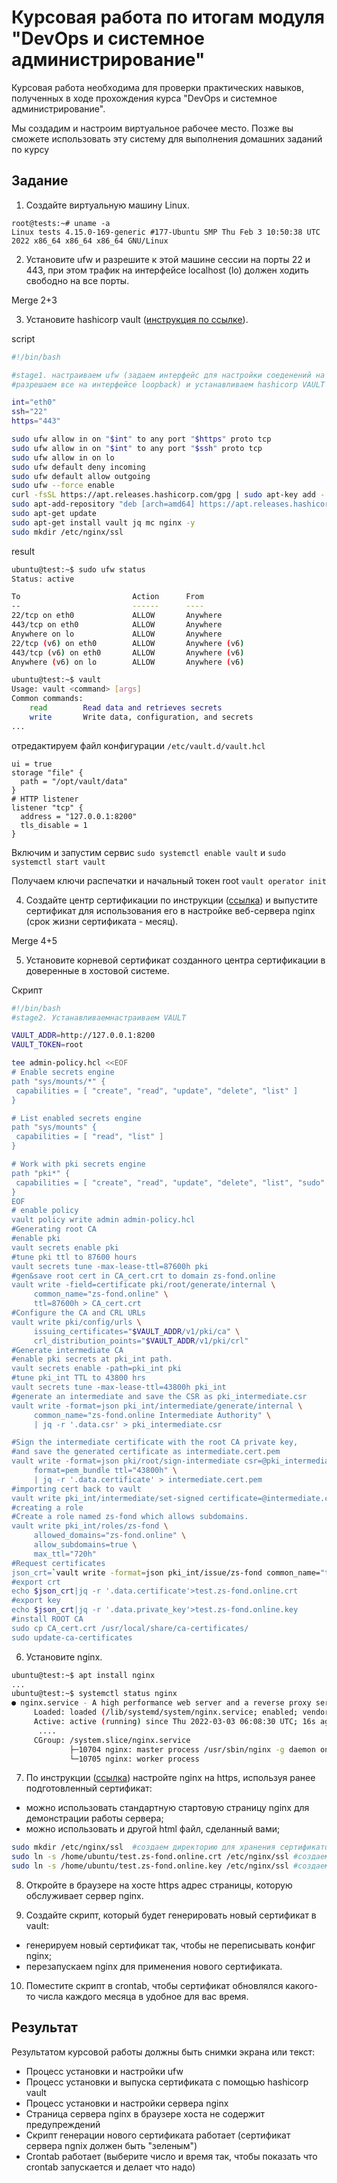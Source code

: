 # Курсовая работа по итогам модуля "DevOps и системное администрирование"

Курсовая работа необходима для проверки практических навыков, полученных в ходе прохождения курса "DevOps и системное администрирование".

Мы создадим и настроим виртуальное рабочее место. Позже вы сможете использовать эту систему для выполнения домашних заданий по курсу

## Задание

1. Создайте виртуальную машину Linux.  
```
root@tests:~# uname -a
Linux tests 4.15.0-169-generic #177-Ubuntu SMP Thu Feb 3 10:50:38 UTC 2022 x86_64 x86_64 x86_64 GNU/Linux

```

2. Установите ufw и разрешите к этой машине сессии на порты 22 и 443, при этом трафик на интерфейсе localhost (lo) должен ходить свободно на все порты.  

Merge 2+3

3. Установите hashicorp vault ([инструкция по ссылке](https://learn.hashicorp.com/tutorials/vault/getting-started-install?in=vault/getting-started#install-vault)).

script

```bash
#!/bin/bash

#stage1. настраиваем ufw (задаем интерфейс для настройки соеденений на SSH и HTTPS порты (можно задать нестандартные) по TCP, 
#разрешаем все на интерфейсе loopback) и устанавливаем hashicorp VAULT и jq.

int="eth0"
ssh="22"
https="443"

sudo ufw allow in on "$int" to any port "$https" proto tcp
sudo ufw allow in on "$int" to any port "$ssh" proto tcp
sudo ufw allow in on lo
sudo ufw default deny incoming
sudo ufw default allow outgoing
sudo ufw --force enable
curl -fsSL https://apt.releases.hashicorp.com/gpg | sudo apt-key add -
sudo apt-add-repository "deb [arch=amd64] https://apt.releases.hashicorp.com $(lsb_release -cs) main"
sudo apt-get update
sudo apt-get install vault jq mc nginx -y
sudo mkdir /etc/nginx/ssl


```  
result  
```bash 
ubuntu@test:~$ sudo ufw status
Status: active

To                         Action      From
--                         ------      ----
22/tcp on eth0             ALLOW       Anywhere
443/tcp on eth0            ALLOW       Anywhere
Anywhere on lo             ALLOW       Anywhere
22/tcp (v6) on eth0        ALLOW       Anywhere (v6)
443/tcp (v6) on eth0       ALLOW       Anywhere (v6)
Anywhere (v6) on lo        ALLOW       Anywhere (v6)
```
```bash 
ubuntu@test:~$ vault
Usage: vault <command> [args]
Common commands:
    read        Read data and retrieves secrets
    write       Write data, configuration, and secrets
...
```
отредактируем файл конфигурации `/etc/vault.d/vault.hcl`  

```
ui = true
storage "file" {
  path = "/opt/vault/data"
}
# HTTP listener
listener "tcp" {
  address = "127.0.0.1:8200"
  tls_disable = 1
}
```

Включим и запустим сервис
`sudo systemctl enable vault` и `sudo systemctl start vault`

Получаем ключи распечатки и начальный токен root  `vault operator init`

4. Cоздайте центр сертификации по инструкции ([ссылка](https://learn.hashicorp.com/tutorials/vault/pki-engine?in=vault/secrets-management)) и выпустите сертификат для использования его в настройке веб-сервера nginx (срок жизни сертификата - месяц).

Merge 4+5


5. Установите корневой сертификат созданного центра сертификации в доверенные в хостовой системе.

Скрипт

```bash 
#!/bin/bash 
#stage2. Устанавливаемнастраиваем VAULT

VAULT_ADDR=http://127.0.0.1:8200  
VAULT_TOKEN=root 

tee admin-policy.hcl <<EOF  
# Enable secrets engine  
path "sys/mounts/*" {  
 capabilities = [ "create", "read", "update", "delete", "list" ]  
}  

# List enabled secrets engine  
path "sys/mounts" {  
 capabilities = [ "read", "list" ]  
}  

# Work with pki secrets engine  
path "pki*" {  
 capabilities = [ "create", "read", "update", "delete", "list", "sudo" ]  
} 
EOF  
# enable policy  
vault policy write admin admin-policy.hcl  
#Generating root CA  
#enable pki  
vault secrets enable pki  
#tune pki ttl to 87600 hours  
vault secrets tune -max-lease-ttl=87600h pki  
#gen&save root cert in CA_cert.crt to domain zs-fond.online  
vault write -field=certificate pki/root/generate/internal \  
     common_name="zs-fond.online" \  
     ttl=87600h > CA_cert.crt  
#Configure the CA and CRL URLs  
vault write pki/config/urls \  
     issuing_certificates="$VAULT_ADDR/v1/pki/ca" \  
     crl_distribution_points="$VAULT_ADDR/v1/pki/crl"  
#Generate intermediate CA  
#enable pki secrets at pki_int path.  
vault secrets enable -path=pki_int pki  
#tune pki_int TTL to 43800 hrs  
vault secrets tune -max-lease-ttl=43800h pki_int  
#generate an intermediate and save the CSR as pki_intermediate.csr  
vault write -format=json pki_int/intermediate/generate/internal \  
     common_name="zs-fond.online Intermediate Authority" \  
     | jq -r '.data.csr' > pki_intermediate.csr  

#Sign the intermediate certificate with the root CA private key,  
#and save the generated certificate as intermediate.cert.pem  
vault write -format=json pki/root/sign-intermediate csr=@pki_intermediate.csr \  
     format=pem_bundle ttl="43800h" \  
     | jq -r '.data.certificate' > intermediate.cert.pem  
#importing cert back to vault  
vault write pki_int/intermediate/set-signed certificate=@intermediate.cert.pem  
#creating a role  
#Create a role named zs-fond which allows subdomains.  
vault write pki_int/roles/zs-fond \  
     allowed_domains="zs-fond.online" \  
     allow_subdomains=true \  
     max_ttl="720h"  
#Request certificates  
json_crt=`vault write -format=json pki_int/issue/zs-fond common_name="test.zs-fond.online" ttl="720h"`  
#export crt  
echo $json_crt|jq -r '.data.certificate'>test.zs-fond.online.crt  
#export key  
echo $json_crt|jq -r '.data.private_key'>test.zs-fond.online.key  
#install ROOT CA  
sudo cp CA_cert.crt /usr/local/share/ca-certificates/  
sudo update-ca-certificates  
```

6. Установите nginx.

```bash
ubuntu@test:~$ apt install nginx
...
ubuntu@test:~$ systemctl status nginx
● nginx.service - A high performance web server and a reverse proxy server
     Loaded: loaded (/lib/systemd/system/nginx.service; enabled; vendor preset: enabled)
     Active: active (running) since Thu 2022-03-03 06:08:30 UTC; 16s ago
      ....
     CGroup: /system.slice/nginx.service
             ├─10704 nginx: master process /usr/sbin/nginx -g daemon on; master_process on;
             └─10705 nginx: worker process
```

7. По инструкции ([ссылка](https://nginx.org/en/docs/http/configuring_https_servers.html)) настройте nginx на https, используя ранее подготовленный сертификат:
  - можно использовать стандартную стартовую страницу nginx для демонстрации работы сервера;
  - можно использовать и другой html файл, сделанный вами;

```bash 
sudo mkdir /etc/nginx/ssl  #создаем директорию для хранения сертификатов ssl
sudo ln -s /home/ubuntu/test.zs-fond.online.crt /etc/nginx/ssl #создаем символьную ссылку на crt для nginx
sudo ln -s /home/ubuntu/test.zs-fond.online.key /etc/nginx/ssl #создаем символьную ссылку на key для nginx
```


8. Откройте в браузере на хосте https адрес страницы, которую обслуживает сервер nginx.

9. Создайте скрипт, который будет генерировать новый сертификат в vault:
  - генерируем новый сертификат так, чтобы не переписывать конфиг nginx;
  - перезапускаем nginx для применения нового сертификата.

10. Поместите скрипт в crontab, чтобы сертификат обновлялся какого-то числа каждого месяца в удобное для вас время.

## Результат

Результатом курсовой работы должны быть снимки экрана или текст:

- Процесс установки и настройки ufw
- Процесс установки и выпуска сертификата с помощью hashicorp vault
- Процесс установки и настройки сервера nginx
- Страница сервера nginx в браузере хоста не содержит предупреждений 
- Скрипт генерации нового сертификата работает (сертификат сервера ngnix должен быть "зеленым")
- Crontab работает (выберите число и время так, чтобы показать что crontab запускается и делает что надо)
